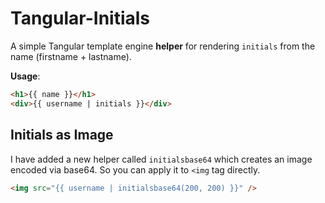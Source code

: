 # Tangular-Initials

A simple Tangular template engine __helper__ for rendering `initials` from the name (firstname + lastname).

__Usage__:

```html
<h1>{{ name }}</h1>
<div>{{ username | initials }}</div>
```

## Initials as Image

I have added a new helper called `initialsbase64` which creates an image encoded via base64. So you can apply it to `<img` tag directly.

```html
<img src="{{ username | initialsbase64(200, 200) }}" />
```